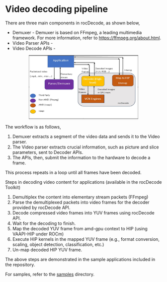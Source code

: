 # Video decoding pipeline

There are three main components in rocDecode, as shown below, 

- Demuxer - Demuxer is based on FFmpeg, a leading multimedia framework. For more information, refer to https://ffmpeg.org/about.html.
- Video Parser APIs - 
- Video Decode APIs - 

<p align="center"><img width="70%" src="../data/VideoDecoderPipeline.PNG" /></p>

The workflow is as follows,

1. Demuxer extracts a segment of the video data and sends it to the Video parser.
2. The Video parser extracts crucial information, such as picture and slice parameters, sent to Decoder APIs.
3. The APIs, then, submit the information to the hardware to decode a frame.

This process repeats in a loop until all frames have been decoded.

Steps in decoding video content for applications (available in the rocDecode Toolkit)

1. Demultiplex the content into elementary stream packets (FFmpeg)
2. Parse the demultiplexed packets into video frames for the decoder provided by rocDecode API.
3. Decode compressed video frames into YUV frames using rocDecode API.
4. Wait for the decoding to finish.
5. Map the decoded YUV frame from amd-gpu context to HIP (using VAAPI-HIP under ROCm)
6. Execute HIP kernels in the mapped YUV frame (e.g., format conversion, scaling, object detection, classification, etc.)
7. Un-map decoded HIP YUV frame.

The above steps are demonstrated in the sample applications included in the repository.

For samples, refer to the [samples](https://github.com/ROCm/rocDecode/tree/develop/samples) directory. 
